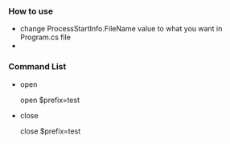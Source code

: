### How to use

- change ProcessStartInfo.FileName value to what you want in Program.cs file
- 

### Command List

- open
			
	open $prefix=test
	
- close

	close $prefix=test
